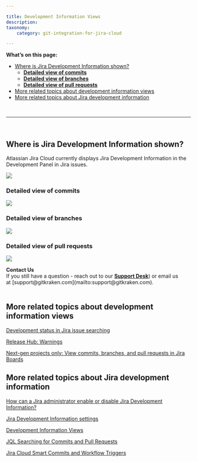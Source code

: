 ```yaml
---

title: Development Information Views
description:
taxonomy:
    category: git-integration-for-jira-cloud

---
```


**What’s on this page:**
- [Where is Jira Development Information shown?](#where-is-jira-development-information-shown)
  - [**Detailed view of commits**](#detailed-view-of-commits)
  - [**Detailed view of branches**](#detailed-view-of-branches)
  - [**Detailed view of pull requests**](#detailed-view-of-pull-requests)
- [More related topics about development information views](#more-related-topics-about-development-information-views)
- [More related topics about Jira development information](#more-related-topics-about-jira-development-information)

<br>
<hr>
<br>

## Where is Jira Development Information shown?

Atlassian Jira Cloud currently displays Jira Development Information in the Development Panel in Jira issues.

![](/wp-content/uploads/gij-gitcloud-jira-dev-info-views-location.png)

### **Detailed view of commits**
![](/wp-content/uploads/gij-gitcloud-jira-dev-info-views-commits.png)

### **Detailed view of branches**
![](/wp-content/uploads/gij-gitcloud-jira-dev-info-views-branches.png)

### **Detailed view of pull requests**
![](/wp-content/uploads/gij-gitcloud-jira-dev-info-views-pull-req.png)

<div class="bbb-callout bbb--info">
    <div class="irow">
    <div class="ilogobox">
        <span class="logoimg"></span>
    </div>
    <div class="imsgbox">
        <b>Contact Us</b><br>
        If you still have a question - reach out to our <a href='https://help.gitkraken.com/git-integration-for-jira-cloud/gij-cloud-contact-support/'><b>Support Desk</b></a>) or email us at [support@gitkraken.com](mailto:support@gitkraken.com).
    </div>
    </div>
</div>
<br>

## More related topics about development information views

[Development status in Jira issue searching](/git-integration-for-jira-cloud/development-status-in-jira-issue-searching-gij-cloud)

[Release Hub: Warnings](/git-integration-for-jira-cloud/release-hub-warnings-gij-cloud)

[Next-gen projects only: View commits, branches, and pull requests in Jira Boards](/git-integration-for-jira-cloud/next-gen-projects-only-view-commits-branches-and-pull-requests-in-jira-boards-gij-cloud)

## More related topics about Jira development information

[How can a Jira administrator enable or disable Jira Development Information?](/git-integration-for-jira-cloud/how-can-a-jira-administrator-enable-or-disable-jira-development-information-gij-cloud)

[Jira Development Information settings](/git-integration-for-jira-cloud/jira-development-information-settings-gij-cloud)

[Development Information Views](/git-integration-for-jira-cloud/development-information-views-gij-cloud)

[JQL Searching for Commits and Pull Requests](/git-integration-for-jira-cloud/jql-searching-for-commits-and-pull-requests-gij-cloud)

[Jira Cloud Smart Commits and Workflow Triggers](/git-integration-for-jira-cloud/jira-cloud-smart-commits-and-workflow-triggers)

